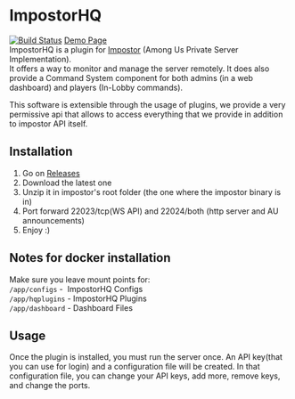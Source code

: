 # ImpostorHQ
[![Build Status](https://dev.azure.com/dimahq/ImpostorHQ/_apis/build/status/dimaguy.ImpostorHQ?branchName=main)](https://dev.azure.com/dimahq/ImpostorHQ/_build/latest?definitionId=1&branchName=main) [Demo Page](https://dimaguy.github.io/ImpostorHQ/)  
ImpostorHQ is a plugin for [Impostor](https://github.com/Impostor/Impostor) (Among Us Private Server Implementation).  
It offers a way to monitor and manage the server remotely. It does also provide a Command System component for both admins (in a web dashboard) and players (In-Lobby commands).  

This software is extensible through the usage of plugins, we provide a very permissive api that allows to access everything that we provide in addition to impostor API itself.

## Installation
1. Go on [Releases](https://github.com/dimaguy/ImpostorHQ/releases)
2. Download the latest one
3. Unzip it in impostor's root folder (the one where the impostor binary is in)
4. Port forward 22023/tcp(WS API) and 22024/both (http server and AU announcements)
5. Enjoy :)  

## Notes for docker installation  
Make sure you leave mount points for:  
`/app/configs` -  ImpostorHQ Configs  
`/app/hqplugins` - ImpostorHQ Plugins  
`/app/dashboard` - Dashboard Files  

## Usage
Once the plugin is installed, you must run the server once. An API key(that you can use for login) and a configuration file will be created. In that configuration file, you can change your API keys, add more, remove keys, and change the ports.
